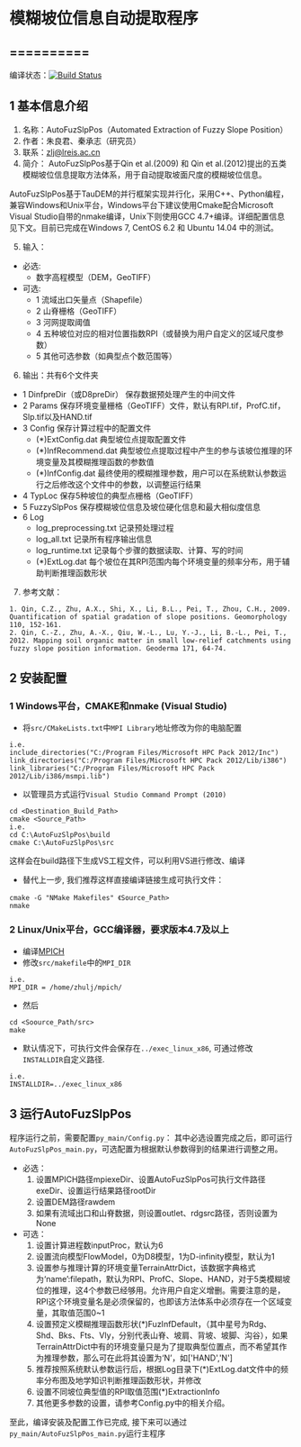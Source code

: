 # 模糊坡位信息自动提取程序
==========
----------

编译状态：[![Build Status](https://travis-ci.org/lreis2415/AutoFuzSlpPos.svg?branch=master)](https://travis-ci.org/lreis2415/AutoFuzSlpPos)

## 1 基本信息介绍

1. 名称：AutoFuzSlpPos（Automated Extraction of Fuzzy Slope Position）
2. 作者：朱良君、秦承志（研究员）
3. 联系：zlj@lreis.ac.cn
4. 简介：
AutoFuzSlpPos基于Qin et al.(2009) 和 Qin et al.(2012)提出的五类模糊坡位信息提取方法体系，用于自动提取坡面尺度的模糊坡位信息。

 AutoFuzSlpPos基于TauDEM的并行框架实现并行化，采用C++、Python编程，兼容Windows和Unix平台，Windows平台下建议使用Cmake配合Microsoft Visual Studio自带的nmake编译，Unix下则使用GCC 4.7+编译。详细配置信息见下文。目前已完成在Windows 7, CentOS 6.2 和 Ubuntu 14.04 中的测试。

5. 输入：
 + 必选: 
   + 数字高程模型（DEM，GeoTIFF）
 + 可选:
   + 1 流域出口矢量点（Shapefile）
    + 2 山脊栅格（GeoTIFF）
    + 3 河网提取阈值
    + 4 五种坡位对应的相对位置指数RPI（或替换为用户自定义的区域尺度参数）
    + 5 其他可选参数（如典型点个数范围等）
6. 输出：共有6个文件夹
 + 1 DinfpreDir（或D8preDir） 保存数据预处理产生的中间文件
 + 2 Params	保存环境变量栅格（GeoTIFF）文件，默认有RPI.tif，ProfC.tif，Slp.tif以及HAND.tif
 + 3 Config	保存计算过程中的配置文件
   + (*)ExtConfig.dat 典型坡位点提取配置文件
    + (*)InfRecommend.dat 典型坡位点提取过程中产生的参与该坡位推理的环境变量及其模糊推理函数的参数值
    + (*)InfConfig.dat 最终使用的模糊推理参数，用户可以在系统默认参数运行之后修改这个文件中的参数，以调整运行结果
 + 4 TypLoc	保存5种坡位的典型点栅格（GeoTIFF）
 + 5 FuzzySlpPos 保存模糊坡位信息及坡位硬化信息和最大相似度信息
 + 6 Log 
   + log_preprocessing.txt 记录预处理过程
    + log_all.txt 记录所有程序输出信息
    + log_runtime.txt 记录每个步骤的数据读取、计算、写的时间
    + (*)ExtLog.dat 每个坡位在其RPI范围内每个环境变量的频率分布，用于辅助判断推理函数形状

7. 参考文献：
~~~
1. Qin, C.Z., Zhu, A.X., Shi, X., Li, B.L., Pei, T., Zhou, C.H., 2009. Quantification of spatial gradation of slope positions. Geomorphology 110, 152-161.
2. Qin, C.-Z., Zhu, A.-X., Qiu, W.-L., Lu, Y.-J., Li, B.-L., Pei, T., 2012. Mapping soil organic matter in small low-relief catchments using fuzzy slope position information. Geoderma 171, 64-74.
~~~

## 2 安装配置

### 1 Windows平台，CMAKE和nmake (Visual Studio)
+ 将`src/CMakeLists.txt`中`MPI Library`地址修改为你的电脑配置
~~~
i.e.
include_directories("C:/Program Files/Microsoft HPC Pack 2012/Inc")
link_directories("C:/Program Files/Microsoft HPC Pack 2012/Lib/i386")
link_libraries("C:/Program Files/Microsoft HPC Pack 2012/Lib/i386/msmpi.lib")
~~~
+ 以管理员方式运行`Visual Studio Command Prompt (2010)`
~~~
cd <Destination_Build_Path>
cmake <Source_Path>
i.e. 
cd C:\AutoFuzSlpPos\build
cmake C:\AutoFuzSlpPos\src
~~~
这样会在build路径下生成VS工程文件，可以利用VS进行修改、编译
+ 替代上一步, 我们推荐这样直接编译链接生成可执行文件：
~~~
cmake -G "NMake Makefiles" 《Source_Path>
nmake
~~~	
### 2 Linux/Unix平台，GCC编译器，要求版本4.7及以上
+ 编译[MPICH](http://www.mpich.org/downloads/)
+ 修改`src/makefile`中的`MPI_DIR`
~~~
i.e.
MPI_DIR = /home/zhulj/mpich/
~~~
+ 然后
~~~
cd <Soource_Path/src>
make
~~~
+ 默认情况下，可执行文件会保存在`../exec_linux_x86`, 可通过修改`INSTALLDIR`自定义路径.
~~~
i.e.
INSTALLDIR=../exec_linux_x86
~~~

## 3 运行AutoFuzSlpPos

程序运行之前，需要配置`py_main/Config.py`：
其中必选设置完成之后，即可运行`AutoFuzSlpPos_main.py`，可选配置为根据默认参数得到的结果进行调整之用。
+ 必选：
  1. 设置MPICH路径mpiexeDir、设置AutoFuzSlpPos可执行文件路径exeDir、设置运行结果路径rootDir
  2. 设置DEM路径rawdem
  3. 如果有流域出口和山脊数据，则设置outlet、rdgsrc路径，否则设置为None
+ 可选：
  1. 设置计算进程数inputProc，默认为6
  2. 设置流向模型FlowModel，0为D8模型，1为D-infinity模型，默认为1
  3. 设置参与推理计算的环境变量TerrainAttrDict，该数据字典格式为‘name’:filepath，默认为RPI、ProfC、Slope、HAND，对于5类模糊坡位的推理，这4个参数已经够用。允许用户自定义增删。需要注意的是，RPI这个环境变量名是必须保留的，也即该方法体系中必须存在一个区域变量，其取值范围0~1
  4. 设置预定义模糊推理函数形状(*)FuzInfDefault，（其中星号为Rdg、Shd、Bks、Fts、Vly，分别代表山脊、坡肩、背坡、坡脚、沟谷），如果TerrainAttrDict中有的环境变量只是为了提取典型位置点，而不希望其作为推理参数，那么可在此将其设置为‘N’，如['HAND','N']
  5. 推荐按照系统默认参数运行后，根据Log目录下(*)ExtLog.dat文件中的频率分布图及地学知识判断推理函数形状，并修改
  6. 设置不同坡位典型值的RPI取值范围(*)ExtractionInfo
  7. 其他更多参数的设置，请参考Config.py中的相关介绍。
 
至此，编译安装及配置工作已完成, 接下来可以通过`py_main/AutoFuzSlpPos_main.py`运行主程序
